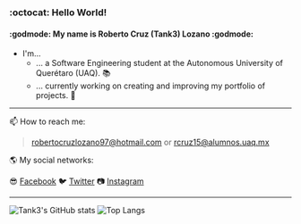 ### :octocat: Hello World!
#### :godmode: My name is Roberto Cruz (Tank3) Lozano :godmode:

- I'm...
  - ... a Software Engineering student at the Autonomous University of Querétaro (UAQ). :books:
  - ... currently working on creating and improving my portfolio of projects. :space_invader:

---

📫 How to reach me:

> robertocruzlozano97@hotmail.com or rcruz15@alumnos.uaq.mx 

:earth_americas: My social networks:

:sunglasses: [Facebook](https://www.facebook.com/roberto.cruzlozano.16)
:bird: [Twitter](https://twitter.com/xTank3x)
:camera: [Instagram](https://www.instagram.com/rcruzl15_tk3/)

---

![Tank3's GitHub stats](https://github-readme-stats.vercel.app/api?username=Tank3-TK3&hide=contribs,prs&show_icons=true&theme=tokyonight)
![Top Langs](https://github-readme-stats.vercel.app/api/top-langs/?username=Tank3-TK3&layout=compact&theme=tokyonight)

<!--
**Tank3-TK3/Tank3-TK3** is a ✨ _special_ ✨ repository because its `README.md` (this file) appears on your GitHub profile.

Here are some ideas to get you started:

- 🔭 I’m currently working on ...
- 🌱 I’m currently learning ...
- 👯 I’m looking to collaborate on ...
- 🤔 I’m looking for help with ...
- 💬 Ask me about ...
- 📫 How to reach me: ...
- 😄 Pronouns: ...
- ⚡ Fun fact: ...
-->
